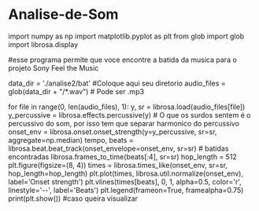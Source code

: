 # Analise-de-Som

import numpy as np
import matplotlib.pyplot as plt
from glob import glob
import librosa.display

#esse programa permite que voce encontre a batida da musica para o projeto Sony Feel the Music

data_dir = './analise2/bat' #Coloque aqui seu diretorio
audio_files = glob(data_dir + "/*.wav") # Pode ser .mp3

for file in range(0, len(audio_files), 1):
    y, sr = librosa.load(audio_files[file])
    y_percussive = librosa.effects.percussive(y) # O que os surdos sentem é o percussivo do som, por isso tem que separar harmonico do percussivo
    onset_env = librosa.onset.onset_strength(y=y_percussive, sr=sr, aggregate=np.median)
    tempo, beats = librosa.beat.beat_track(onset_envelope=onset_env, sr=sr) # batidas encontradas
    librosa.frames_to_time(beats[:4], sr=sr)
    hop_length = 512
    plt.figure(figsize=(8, 4))
    times = librosa.times_like(onset_env, sr=sr, hop_length=hop_length)
    plt.plot(times, librosa.util.normalize(onset_env), label='Onset strength')
    plt.vlines(times[beats], 0, 1, alpha=0.5, color='r', linestyle='--', label='Beats')
    plt.legend(frameon=True, framealpha=0.75)
    print(plt.show()) #caso queira visualizar
